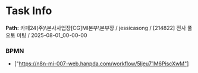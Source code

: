 # Task Info

**Path:** 카페24(주)\본사사업장\[CG]MI본부\본부장 / jessicasong / [214822] 전사 풀오토 미팅 / 2025-08-01_00-00-00

### BPMN
- ["https://n8n-mi-007-web.hanpda.com/workflow/5ljeu71M6PiscXwM"]

